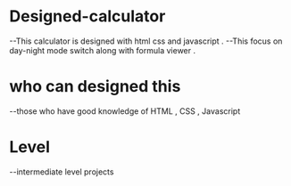 # Designed-calculator
--This calculator is designed with html css and javascript . 
--This focus on day-night mode switch along with formula viewer .

# who can designed this
--those who have good knowledge of HTML , CSS , Javascript

# Level
--intermediate level projects
